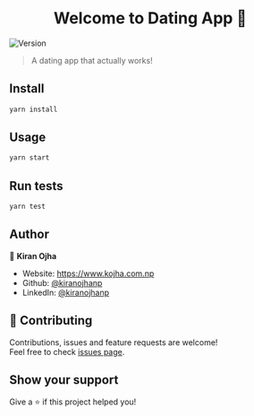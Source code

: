<h1 align="center">Welcome to Dating App 👋</h1>
<p>
  <img alt="Version" src="https://img.shields.io/badge/version-0.0.1-blue.svg?cacheSeconds=2592000" />
</p>

> A dating app that actually works!

## Install

```sh
yarn install
```

## Usage

```sh
yarn start
```

## Run tests

```sh
yarn test
```

## Author

👤 **Kiran Ojha**

- Website: https://www.kojha.com.np
- Github: [@kiranojhanp](https://github.com/kiranojhanp)
- LinkedIn: [@kiranojhanp](https://linkedin.com/in/kiranojhanp)

## 🤝 Contributing

Contributions, issues and feature requests are welcome!<br />Feel free to check [issues page](https://github.com/kiranojhanp/Dating-App/issues).

## Show your support

Give a ⭐️ if this project helped you!

